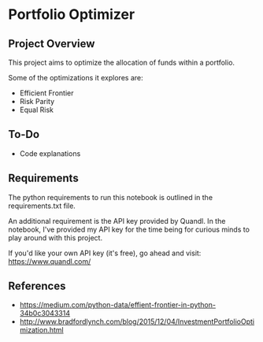 # Portfolio Optimizer

## Project Overview
This project aims to optimize the allocation of funds within a portfolio. 

Some of the optimizations it explores are:
  - Efficient Frontier 
  - Risk Parity
  - Equal Risk

## To-Do
- Code explanations

## Requirements
The python requirements to run this notebook is outlined in the requirements.txt file. 

An additional requirement is the API key provided by Quandl. In the notebook, I've provided my API key for the time being for curious minds to play around with this project. 

If you'd like your own API key (it's free), go ahead and visit: https://www.quandl.com/

## References
- https://medium.com/python-data/effient-frontier-in-python-34b0c3043314
- http://www.bradfordlynch.com/blog/2015/12/04/InvestmentPortfolioOptimization.html

